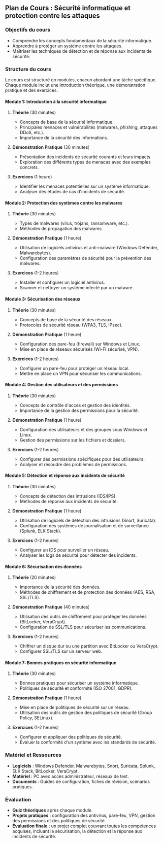 ## Plan de Cours : Sécurité informatique et protection contre les attaques

### Objectifs du cours
- Comprendre les concepts fondamentaux de la sécurité informatique.
- Apprendre à protéger un système contre les attaques.
- Maîtriser les techniques de détection et de réponse aux incidents de sécurité.

### Structure du cours
Le cours est structuré en modules, chacun abordant une tâche spécifique. Chaque module inclut une introduction théorique, une démonstration pratique et des exercices.

#### Module 1: Introduction à la sécurité informatique
1. **Théorie** (30 minutes)
   - Concepts de base de la sécurité informatique.
   - Principales menaces et vulnérabilités (malwares, phishing, attaques DDoS, etc.).
   - Importance de la sécurité des informations.

2. **Démonstration Pratique** (30 minutes)
   - Présentation des incidents de sécurité courants et leurs impacts.
   - Exploration des différents types de menaces avec des exemples concrets.

3. **Exercices** (1 heure)
   - Identifier les menaces potentielles sur un système informatique.
   - Analyser des études de cas d'incidents de sécurité.

#### Module 2: Protection des systèmes contre les malwares
1. **Théorie** (30 minutes)
   - Types de malwares (virus, trojans, ransomware, etc.).
   - Méthodes de propagation des malwares.

2. **Démonstration Pratique** (1 heure)
   - Utilisation de logiciels antivirus et anti-malware (Windows Defender, Malwarebytes).
   - Configuration des paramètres de sécurité pour la prévention des malwares.

3. **Exercices** (1-2 heures)
   - Installer et configurer un logiciel antivirus.
   - Scanner et nettoyer un système infecté par un malware.

#### Module 3: Sécurisation des réseaux
1. **Théorie** (30 minutes)
   - Concepts de base de la sécurité des réseaux.
   - Protocoles de sécurité réseau (WPA3, TLS, IPsec).

2. **Démonstration Pratique** (1 heure)
   - Configuration des pare-feu (firewall) sur Windows et Linux.
   - Mise en place de réseaux sécurisés (Wi-Fi sécurisé, VPN).

3. **Exercices** (1-2 heures)
   - Configurer un pare-feu pour protéger un réseau local.
   - Mettre en place un VPN pour sécuriser les communications.

#### Module 4: Gestion des utilisateurs et des permissions
1. **Théorie** (30 minutes)
   - Concepts de contrôle d'accès et gestion des identités.
   - Importance de la gestion des permissions pour la sécurité.

2. **Démonstration Pratique** (1 heure)
   - Configuration des utilisateurs et des groupes sous Windows et Linux.
   - Gestion des permissions sur les fichiers et dossiers.

3. **Exercices** (1-2 heures)
   - Configurer des permissions spécifiques pour des utilisateurs.
   - Analyser et résoudre des problèmes de permissions.

#### Module 5: Détection et réponse aux incidents de sécurité
1. **Théorie** (30 minutes)
   - Concepts de détection des intrusions (IDS/IPS).
   - Méthodes de réponse aux incidents de sécurité.

2. **Démonstration Pratique** (1 heure)
   - Utilisation de logiciels de détection des intrusions (Snort, Suricata).
   - Configuration des systèmes de journalisation et de surveillance (Splunk, ELK Stack).

3. **Exercices** (1-2 heures)
   - Configurer un IDS pour surveiller un réseau.
   - Analyser les logs de sécurité pour détecter des incidents.

#### Module 6: Sécurisation des données
1. **Théorie** (20 minutes)
   - Importance de la sécurité des données.
   - Méthodes de chiffrement et de protection des données (AES, RSA, SSL/TLS).

2. **Démonstration Pratique** (40 minutes)
   - Utilisation des outils de chiffrement pour protéger les données (BitLocker, VeraCrypt).
   - Configuration de SSL/TLS pour sécuriser les communications.

3. **Exercices** (1-2 heures)
   - Chiffrer un disque dur ou une partition avec BitLocker ou VeraCrypt.
   - Configurer SSL/TLS sur un serveur web.

#### Module 7: Bonnes pratiques en sécurité informatique
1. **Théorie** (30 minutes)
   - Bonnes pratiques pour sécuriser un système informatique.
   - Politiques de sécurité et conformité (ISO 27001, GDPR).

2. **Démonstration Pratique** (1 heure)
   - Mise en place de politiques de sécurité sur un réseau.
   - Utilisation des outils de gestion des politiques de sécurité (Group Policy, SELinux).

3. **Exercices** (1-2 heures)
   - Configurer et appliquer des politiques de sécurité.
   - Évaluer la conformité d'un système avec les standards de sécurité.

### Matériel et Ressources
- **Logiciels** : Windows Defender, Malwarebytes, Snort, Suricata, Splunk, ELK Stack, BitLocker, VeraCrypt.
- **Matériel** : PC avec accès administrateur, réseaux de test.
- **Documents** : Guides de configuration, fiches de révision, scénarios pratiques.

### Évaluation
- **Quiz théoriques** après chaque module.
- **Projets pratiques** : configuration des antivirus, pare-feu, VPN, gestion des permissions et des politiques de sécurité.
- **Évaluation finale** : un projet complet couvrant toutes les compétences acquises, incluant la sécurisation, la détection et la réponse aux incidents de sécurité.
